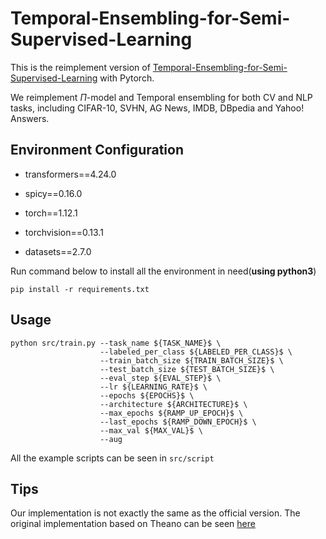 # Temporal-Ensembling-for-Semi-Supervised-Learning

This is the reimplement version of [Temporal-Ensembling-for-Semi-Supervised-Learning](https://arxiv.org/pdf/1610.02242.pdf) with Pytorch.

We reimplement $\Pi$-model and Temporal ensembling for both CV and NLP tasks, including CIFAR-10, SVHN, AG News, IMDB, DBpedia and Yahoo! Answers.

## Environment Configuration


- transformers==4.24.0

- spicy==0.16.0

- torch==1.12.1

- torchvision==0.13.1

- datasets==2.7.0


Run command below to install all the environment in need(**using python3**)

```shell
pip install -r requirements.txt
```

## Usage

```shell
python src/train.py --task_name ${TASK_NAME}$ \
                    --labeled_per_class ${LABELED_PER_CLASS}$ \
                    --train_batch_size ${TRAIN_BATCH_SIZE}$ \
                    --test_batch_size ${TEST_BATCH_SIZE}$ \
                    --eval_step ${EVAL_STEP}$ \
                    --lr ${LEARNING_RATE}$ \
                    --epochs ${EPOCHS}$ \
                    --architecture ${ARCHITECTURE}$ \
                    --max_epochs ${RAMP_UP_EPOCH}$ \
                    --last_epochs ${RAMP_DOWN_EPOCH}$ \
                    --max_val ${MAX_VAL}$ \
                    --aug
```

All the example scripts can be seen in `src/script`

## Tips

Our implementation is not exactly the same as the official version. The original implementation based on Theano can be seen [here](https://github.com/smlaine2/tempens)